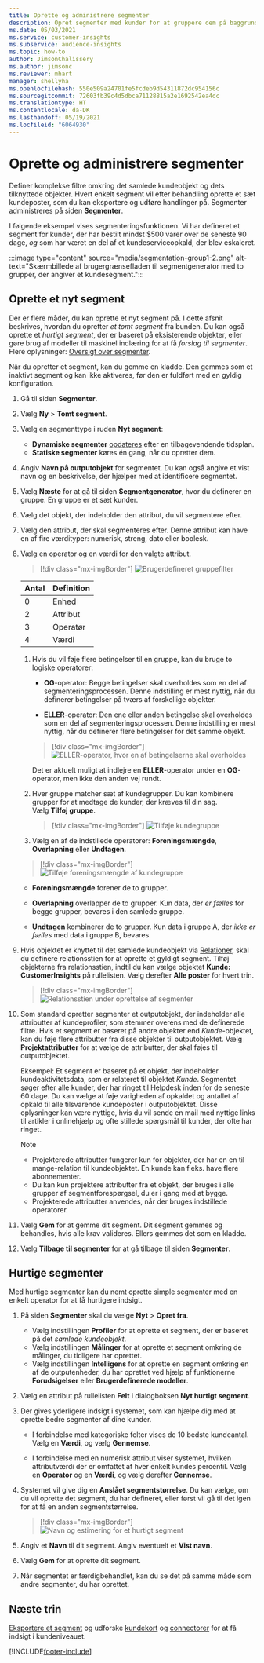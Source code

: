 ```yaml
---
title: Oprette og administrere segmenter
description: Opret segmenter med kunder for at gruppere dem på baggrund af forskellige attributter.
ms.date: 05/03/2021
ms.service: customer-insights
ms.subservice: audience-insights
ms.topic: how-to
author: JimsonChalissery
ms.author: jimsonc
ms.reviewer: mhart
manager: shellyha
ms.openlocfilehash: 550e509a24701fe5fcdeb9d54311872dc954156c
ms.sourcegitcommit: 72603fb39c4d5dbca71128815a2e1692542ea4dc
ms.translationtype: HT
ms.contentlocale: da-DK
ms.lasthandoff: 05/19/2021
ms.locfileid: "6064930"
---
```

# <a name="create-and-manage-segments"></a>Oprette og administrere segmenter

Definer komplekse filtre omkring det samlede kundeobjekt og dets tilknyttede objekter. Hvert enkelt segment vil efter behandling oprette et sæt kundeposter, som du kan eksportere og udføre handlinger på. Segmenter administreres på siden **Segmenter**. 

I følgende eksempel vises segmenteringsfunktionen. Vi har defineret et segment for kunder, der har bestilt mindst $500 varer over de seneste 90 dage, *og* som har været en del af et kundeserviceopkald, der blev eskaleret.

:::image type="content" source="media/segmentation-group1-2.png" alt-text="Skærmbillede af brugergrænsefladen til segmentgenerator med to grupper, der angiver et kundesegment.":::

## <a name="create-a-new-segment"></a>Oprette et nyt segment

Der er flere måder, du kan oprette et nyt segment på. I dette afsnit beskrives, hvordan du opretter *et tomt segment* fra bunden. Du kan også oprette et *hurtigt segment*, der er baseret på eksisterende objekter, eller gøre brug af modeller til maskinel indlæring for at få *forslag til segmenter*. Flere oplysninger: [Oversigt over segmenter](segments.md).

Når du opretter et segment, kan du gemme en kladde. Den gemmes som et inaktivt segment og kan ikke aktiveres, før den er fuldført med en gyldig konfiguration.

1. Gå til siden **Segmenter**.

1. Vælg **Ny** > **Tomt segment**.

1. Vælg en segmenttype i ruden **Nyt segment**:

   - **Dynamiske segmenter** [opdateres](segments.md#refresh-segments) efter en tilbagevendende tidsplan.
   - **Statiske segmenter** køres én gang, når du opretter dem.

1. Angiv **Navn på outputobjekt** for segmentet. Du kan også angive et vist navn og en beskrivelse, der hjælper med at identificere segmentet.

1. Vælg **Næste** for at gå til siden **Segmentgenerator**, hvor du definerer en gruppe. En gruppe er et sæt kunder.

1. Vælg det objekt, der indeholder den attribut, du vil segmentere efter.

1. Vælg den attribut, der skal segmenteres efter. Denne attribut kan have en af fire værdityper: numerisk, streng, dato eller boolesk.

1. Vælg en operator og en værdi for den valgte attribut.

   > [!div class="mx-imgBorder"]
   > ![Brugerdefineret gruppefilter](media/customer-group-numbers.png "Kundegruppefilter")

   |Antal |Definition  |
   |---------|---------|
   |0     |Enhed          |
   |2     |Attribut          |
   |3    |Operatør         |
   |4    |Værdi         |

   1. Hvis du vil føje flere betingelser til en gruppe, kan du bruge to logiske operatorer:

      - **OG**-operator: Begge betingelser skal overholdes som en del af segmenteringsprocessen. Denne indstilling er mest nyttig, når du definerer betingelser på tværs af forskellige objekter.

      - **ELLER**-operator: Den ene eller anden betingelse skal overholdes som en del af segmenteringsprocessen. Denne indstilling er mest nyttig, når du definerer flere betingelser for det samme objekt.

      > [!div class="mx-imgBorder"]
      > ![ELLER-operator, hvor en af betingelserne skal overholdes](media/segmentation-either-condition.png "ELLER-operator, hvor en af betingelserne skal overholdes")

      Det er aktuelt muligt at indlejre en **ELLER**-operator under en **OG**-operator, men ikke den anden vej rundt.

   1. Hver gruppe matcher sæt af kundegrupper. Du kan kombinere grupper for at medtage de kunder, der kræves til din sag.    
   Vælg **Tilføj gruppe**.

      > [!div class="mx-imgBorder"]
      > ![Tilføje kundegruppe](media/customer-group-add-group.png "Tilføje kundegruppe")

   1. Vælg en af de indstillede operatorer: **Foreningsmængde**, **Overlapning** eller **Undtagen**.

   > [!div class="mx-imgBorder"]
   > ![Tilføje foreningsmængde af kundegruppe](media/customer-group-union.png "Tilføje foreningsmængde af kundegruppe")

   - **Foreningsmængde** forener de to grupper.

   - **Overlapning** overlapper de to grupper. Kun data, der *er fælles* for begge grupper, bevares i den samlede gruppe.

   - **Undtagen** kombinerer de to grupper. Kun data i gruppe A, der *ikke er fælles* med data i gruppe B, bevares.

1. Hvis objektet er knyttet til det samlede kundeobjekt via [Relationer](relationships.md), skal du definere relationsstien for at oprette et gyldigt segment. Tilføj objekterne fra relationsstien, indtil du kan vælge objektet **Kunde: CustomerInsights** på rullelisten. Vælg derefter **Alle poster** for hvert trin.

   > [!div class="mx-imgBorder"]
   > ![Relationsstien under oprettelse af segmenter](media/segments-multiple-relationships.png "Relationsstien under oprettelse af segmenter")

1. Som standard opretter segmenter et outputobjekt, der indeholder alle attributter af kundeprofiler, som stemmer overens med de definerede filtre. Hvis et segment er baseret på andre objekter end *Kunde*-objektet, kan du føje flere attributter fra disse objekter til outputobjektet. Vælg **Projektattributter** for at vælge de attributter, der skal føjes til outputobjektet.  
  
   Eksempel: Et segment er baseret på et objekt, der indeholder kundeaktivitetsdata, som er relateret til objektet *Kunde*. Segmentet søger efter alle kunder, der har ringet til Helpdesk inden for de seneste 60 dage. Du kan vælge at føje varigheden af opkaldet og antallet af opkald til alle tilsvarende kundeposter i outputobjektet. Disse oplysninger kan være nyttige, hvis du vil sende en mail med nyttige links til artikler i onlinehjælp og ofte stillede spørgsmål til kunder, der ofte har ringet.

   > [!NOTE]
   > - Projekterede attributter fungerer kun for objekter, der har en en til mange-relation til kundeobjektet. En kunde kan f.eks. have flere abonnementer.
   > - Du kan kun projektere attributter fra et objekt, der bruges i alle grupper af segmentforespørgsel, du er i gang med at bygge.
   > - Projekterede attributter anvendes, når der bruges indstillede operatorer.

1. Vælg **Gem** for at gemme dit segment. Dit segment gemmes og behandles, hvis alle krav valideres. Ellers gemmes det som en kladde.

1. Vælg **Tilbage til segmenter** for at gå tilbage til siden **Segmenter**.



## <a name="quick-segments"></a>Hurtige segmenter

Med hurtige segmenter kan du nemt oprette simple segmenter med en enkelt operator for at få hurtigere indsigt.

1. På siden **Segmenter** skal du vælge **Nyt** > **Opret fra**.

   - Vælg indstillingen **Profiler** for at oprette et segment, der er baseret på det *samlede kundeobjekt*.
   - Vælg indstillingen **Målinger** for at oprette et segment omkring de målinger, du tidligere har oprettet.
   - Vælg indstillingen **Intelligens** for at oprette en segment omkring en af de outputenheder, du har oprettet ved hjælp af funktionerne **Forudsigelser** eller **Brugerdefinerede modeller**.

2. Vælg en attribut på rullelisten **Felt** i dialogboksen **Nyt hurtigt segment**.

3. Der gives yderligere indsigt i systemet, som kan hjælpe dig med at oprette bedre segmenter af dine kunder.
   - I forbindelse med kategoriske felter vises de 10 bedste kundeantal. Vælg en **Værdi**, og vælg **Gennemse**.

   - I forbindelse med en numerisk attribut viser systemet, hvilken attributværdi der er omfattet af hver enkelt kundes percentil. Vælg en **Operator** og en **Værdi**, og vælg derefter **Gennemse**.

4. Systemet vil give dig en **Anslået segmentstørrelse**. Du kan vælge, om du vil oprette det segment, du har defineret, eller først vil gå til det igen for at få en anden segmentstørrelse.

    > [!div class="mx-imgBorder"]
    > ![Navn og estimering for et hurtigt segment](media/quick-segment-name.png "Navn og estimering for et hurtigt segment")

5. Angiv et **Navn** til dit segment. Angiv eventuelt et **Vist navn**.

6. Vælg **Gem** for at oprette dit segment.

7. Når segmentet er færdigbehandlet, kan du se det på samme måde som andre segmenter, du har oprettet.

## <a name="next-steps"></a>Næste trin

[Eksportere et segment](export-destinations.md) og udforske [kundekort](customer-card-add-in.md) og [connectorer](export-power-bi.md) for at få indsigt i kundeniveauet.

[!INCLUDE[footer-include](../includes/footer-banner.md)]
